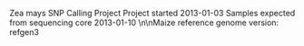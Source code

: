 Zea mays SNP Calling Project
Project started 2013-01-03
Samples expected from sequencing core 2013-01-10
\n\nMaize reference genome version: refgen3
